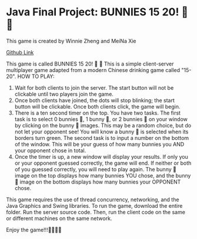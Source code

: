 # Java Final Project: BUNNIES 15 20! 🐰 🥕

This game is created by Winnie Zheng and MeiNa Xie

[Github Link](https://github.com/Mina-QwQ/JavaFinalProject)

This game is called BUNNIES 15 20! 🐰 🥕 This is a simple client-server multiplayer game adapted from a modern Chinese drinking game called "15-20". 
HOW TO PLAY: 
1.  Wait for both clients to join the server. The start button will not be clickable until two players join the game. 
2.  Once both clients have joined, the dots will stop blinking; the start button will be clickable. Once both clients click, the game will begin.
3.  There is a ten second timer on the top. You have two tasks. The first task is to select 0 bunnies 🐰, 1 bunny 🐰, or 2 bunnies 🐰 on your window by clicking on the bunny 🐰 images. This may be a random choice, but do not let your opponent see! You will know a bunny 🐰  is selected when its borders turn green. The second task is to input a number on the bottom of the window. This will be your guess of how many bunnies you AND your opponent chose in total. 
4.  Once the timer is up, a new window will display your results. If only you or your opponent guessed correctly, the game will end. If neither or both of you guessed correctly, you will need to play again. The bunny 🐰 image on the top displays how many bunnies YOU chose, and the bunny 🐰 image on the bottom displays how many bunnies your OPPONENT chose. 

This game requires the use of thread concurrency, networking, and the Java Graphics and Swing libraries. 
To run the game, download the entire folder. Run the server source code. Then, run the client code on the same or different machines on the same network.

Enjoy the game!!!🐇🐇🐇🐇

